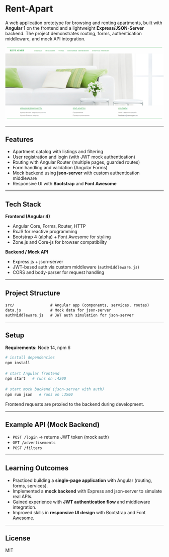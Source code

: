 # Rent-Apart

A web application prototype for browsing and renting apartments, built with **Angular 1** on the frontend and a lightweight **Express/JSON-Server** backend. The project demonstrates routing, forms, authentication middleware, and mock API integration.

![main-page](https://github.com/SeniorIgor/Rent-Apart/blob/master/main-page-for-readme.png)

---

## Features

- Apartment catalog with listings and filtering
- User registration and login (with JWT mock authentication)
- Routing with Angular Router (multiple pages, guarded routes)
- Form handling and validation (Angular Forms)
- Mock backend using **json-server** with custom authentication middleware
- Responsive UI with **Bootstrap** and **Font Awesome**

---

## Tech Stack

**Frontend (Angular 4)**

- Angular Core, Forms, Router, HTTP
- RxJS for reactive programming
- Bootstrap 4 (alpha) + Font Awesome for styling
- Zone.js and Core-js for browser compatibility

**Backend / Mock API**

- Express.js + json-server
- JWT-based auth via custom middleware (`authMiddleware.js`)
- CORS and body-parser for request handling

---

## Project Structure

```
src/                # Angular app (components, services, routes)
data.js             # Mock data for json-server
authMiddleware.js   # JWT auth simulation for json-server
```

---

## Setup

**Requirements:** Node 14, npm 6

```bash
# install dependencies
npm install

# start Angular frontend
npm start   # runs on :4200

# start mock backend (json-server with auth)
npm run json   # runs on :3500
```

Frontend requests are proxied to the backend during development.

---

## Example API (Mock Backend)

- `POST /login` → returns JWT token (mock auth)
- `GET /advertisements`
- `POST /filters`

---

## Learning Outcomes

- Practiced building a **single-page application** with Angular (routing, forms, services).
- Implemented a **mock backend** with Express and json-server to simulate real APIs.
- Gained experience with **JWT authentication flow** and middleware integration.
- Improved skills in **responsive UI design** with Bootstrap and Font Awesome.

---

## License

MIT
